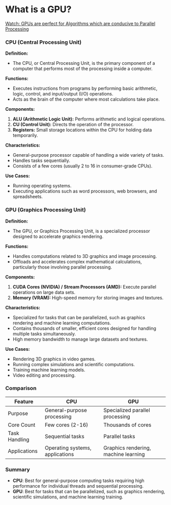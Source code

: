# What is a GPU?

[Watch: GPUs are perfect for Algorithms which are conducive to Parallel Processing](https://www.facebook.com/share/r/CoGRFnMdUZyYNK1h/)

### CPU (Central Processing Unit)

**Definition:**
- The CPU, or Central Processing Unit, is the primary component of a computer that performs most of the processing inside a computer.

**Functions:**
- Executes instructions from programs by performing basic arithmetic, logic, control, and input/output (I/O) operations.
- Acts as the brain of the computer where most calculations take place.

**Components:**
1. **ALU (Arithmetic Logic Unit):** Performs arithmetic and logical operations.
2. **CU (Control Unit):** Directs the operation of the processor.
3. **Registers:** Small storage locations within the CPU for holding data temporarily.

**Characteristics:**
- General-purpose processor capable of handling a wide variety of tasks.
- Handles tasks sequentially.
- Consists of a few cores (usually 2 to 16 in consumer-grade CPUs).

**Use Cases:**
- Running operating systems.
- Executing applications such as word processors, web browsers, and spreadsheets.

### GPU (Graphics Processing Unit)

**Definition:**
- The GPU, or Graphics Processing Unit, is a specialized processor designed to accelerate graphics rendering.

**Functions:**
- Handles computations related to 3D graphics and image processing.
- Offloads and accelerates complex mathematical calculations, particularly those involving parallel processing.

**Components:**
1. **CUDA Cores (NVIDIA) / Stream Processors (AMD):** Execute parallel operations on large data sets.
2. **Memory (VRAM):** High-speed memory for storing images and textures.

**Characteristics:**
- Specialized for tasks that can be parallelized, such as graphics rendering and machine learning computations.
- Contains thousands of smaller, efficient cores designed for handling multiple tasks simultaneously.
- High memory bandwidth to manage large datasets and textures.

**Use Cases:**
- Rendering 3D graphics in video games.
- Running complex simulations and scientific computations.
- Training machine learning models.
- Video editing and processing.

### Comparison

| Feature       | CPU                         | GPU                         |
|---------------|-----------------------------|-----------------------------|
| Purpose       | General-purpose processing  | Specialized parallel processing |
| Core Count    | Few cores (2-16)            | Thousands of cores          |
| Task Handling | Sequential tasks            | Parallel tasks              |
| Applications  | Operating systems, applications | Graphics rendering, machine learning |

### Summary

- **CPU**: Best for general-purpose computing tasks requiring high performance for individual threads and sequential processing.
- **GPU**: Best for tasks that can be parallelized, such as graphics rendering, scientific simulations, and machine learning training.



